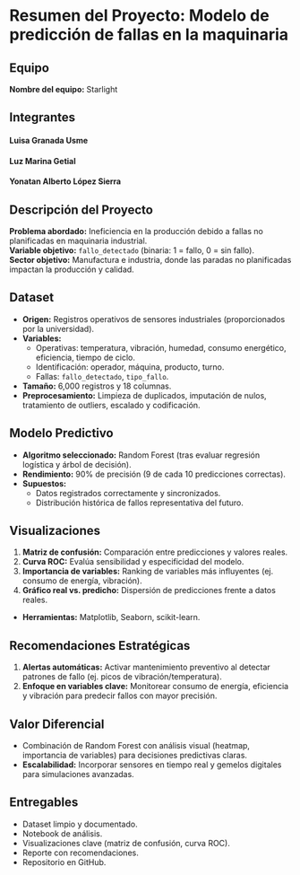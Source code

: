 # Resumen del Proyecto: Modelo de predicción de fallas en la maquinaria

## **Equipo**  
**Nombre del equipo:** Starlight  
## **Integrantes**
#### Luisa Granada Usme
#### Luz Marina Getial
#### Yonatan Alberto López Sierra

## **Descripción del Proyecto**  
**Problema abordado:** Ineficiencia en la producción debido a fallas no planificadas en maquinaria industrial.  
**Variable objetivo:** `fallo_detectado` (binaria: 1 = fallo, 0 = sin fallo).  
**Sector objetivo:** Manufactura e industria, donde las paradas no planificadas impactan la producción y calidad.  

## **Dataset**  
- **Origen:** Registros operativos de sensores industriales (proporcionados por la universidad).  
- **Variables:**  
  - Operativas: temperatura, vibración, humedad, consumo energético, eficiencia, tiempo de ciclo.  
  - Identificación: operador, máquina, producto, turno.  
  - Fallas: `fallo_detectado`, `tipo_fallo`.  
- **Tamaño:** 6,000 registros y 18 columnas.  
- **Preprocesamiento:** Limpieza de duplicados, imputación de nulos, tratamiento de outliers, escalado y codificación.  

## **Modelo Predictivo**  
- **Algoritmo seleccionado:** Random Forest (tras evaluar regresión logística y árbol de decisión).  
- **Rendimiento:** 90% de precisión (9 de cada 10 predicciones correctas).  
- **Supuestos:**  
  - Datos registrados correctamente y sincronizados.  
  - Distribución histórica de fallos representativa del futuro.  

## **Visualizaciones**  
1. **Matriz de confusión:** Comparación entre predicciones y valores reales.  
2. **Curva ROC:** Evalúa sensibilidad y especificidad del modelo.  
3. **Importancia de variables:** Ranking de variables más influyentes (ej. consumo de energía, vibración).  
4. **Gráfico real vs. predicho:** Dispersión de predicciones frente a datos reales.  
- **Herramientas:** Matplotlib, Seaborn, scikit-learn.  

## **Recomendaciones Estratégicas**  
1. **Alertas automáticas:** Activar mantenimiento preventivo al detectar patrones de fallo (ej. picos de vibración/temperatura).  
2. **Enfoque en variables clave:** Monitorear consumo de energía, eficiencia y vibración para predecir fallos con mayor precisión.  

## **Valor Diferencial**  
- Combinación de Random Forest con análisis visual (heatmap, importancia de variables) para decisiones predictivas claras.  
- **Escalabilidad:** Incorporar sensores en tiempo real y gemelos digitales para simulaciones avanzadas.  

## **Entregables**  
- Dataset limpio y documentado.  
- Notebook de análisis.  
- Visualizaciones clave (matriz de confusión, curva ROC).  
- Reporte con recomendaciones.  
- Repositorio en GitHub.  
